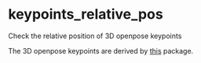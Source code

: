 # keypoints_relative_pos
Check the relative position of 3D openpose keypoints

The 3D openpose keypoints are derived by [this](https://github.com/ThanasisTs/openpose_utils) package.
